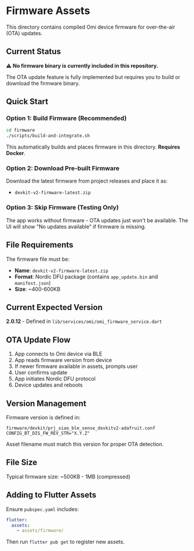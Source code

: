 # Firmware Assets

This directory contains compiled Omi device firmware for over-the-air (OTA) updates.

## Current Status

⚠️ **No firmware binary is currently included in this repository.**

The OTA update feature is fully implemented but requires you to build or download the firmware binary.

## Quick Start

### Option 1: Build Firmware (Recommended)

```bash
cd firmware
./scripts/build-and-integrate.sh
```

This automatically builds and places firmware in this directory. **Requires Docker**.

### Option 2: Download Pre-built Firmware

Download the latest firmware from project releases and place it as:

- `devkit-v2-firmware-latest.zip`

### Option 3: Skip Firmware (Testing Only)

The app works without firmware - OTA updates just won't be available. The UI will show "No updates available" if firmware is missing.

## File Requirements

The firmware file must be:

- **Name**: `devkit-v2-firmware-latest.zip`
- **Format**: Nordic DFU package (contains `app_update.bin` and `manifest.json`)
- **Size**: ~400-600KB

## Current Expected Version

**2.0.12** - Defined in `lib/services/omi/omi_firmware_service.dart`

## OTA Update Flow

1. App connects to Omi device via BLE
2. App reads firmware version from device
3. If newer firmware available in assets, prompts user
4. User confirms update
5. App initiates Nordic DFU protocol
6. Device updates and reboots

## Version Management

Firmware version is defined in:

```
firmware/devkit/prj_xiao_ble_sense_devkitv2-adafruit.conf
CONFIG_BT_DIS_FW_REV_STR="X.Y.Z"
```

Asset filename must match this version for proper OTA detection.

## File Size

Typical firmware size: ~500KB - 1MB (compressed)

## Adding to Flutter Assets

Ensure `pubspec.yaml` includes:

```yaml
flutter:
  assets:
    - assets/firmware/
```

Then run `flutter pub get` to register new assets.
